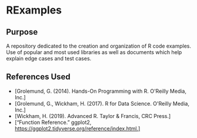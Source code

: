 # RExamples
## Purpose
A repository dedicated to the creation and organization of R code examples. Use of popular and most used libraries as well as documents which help explain edge cases and test cases.

## References Used
- [Grolemund, G. (2014). Hands-On Programming with R. O'Reilly Media, Inc.]
- [Grolemund, G., Wickham, H. (2017). R for Data Science. O'Reilly Media, Inc.]
- [Wickham, H. (2019). Advanced R. Taylor & Francis, CRC Press.]
- [“Function Reference.” ggplot2, https://ggplot2.tidyverse.org/reference/index.html.]
